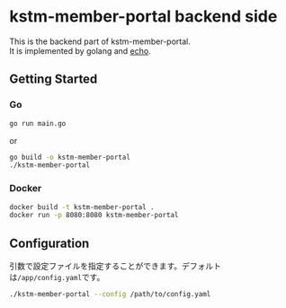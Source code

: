 # kstm-member-portal backend side

This is the backend part of kstm-member-portal. <br>
It is implemented by golang and [echo](https://github.com/gofiber/fiber).

## Getting Started
### Go
```bash 
go run main.go
```

or 

```bash
go build -o kstm-member-portal
./kstm-member-portal
```

### Docker
```bash
docker build -t kstm-member-portal .
docker run -p 8080:8080 kstm-member-portal
```

## Configuration
引数で設定ファイルを指定することができます。デフォルトは`/app/config.yaml`です。
```bash
./kstm-member-portal --config /path/to/config.yaml
```



